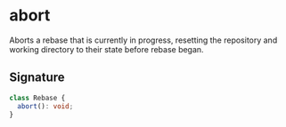 # abort

Aborts a rebase that is currently in progress, resetting the repository
and working directory to their state before rebase began.

## Signature

```ts
class Rebase {
  abort(): void;
}
```